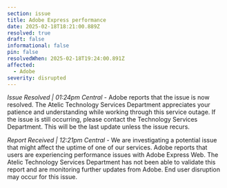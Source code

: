 ```yaml
---
section: issue
title: Adobe Express performance
date: 2025-02-18T18:21:00.889Z
resolved: true
draft: false
informational: false
pin: false
resolvedWhen: 2025-02-18T19:24:00.891Z
affected:
  - Adobe
severity: disrupted
---
```

*Issue Resolved | 01:24pm Central* - Adobe reports that the issue is now resolved. The Atelic Technology Services Department appreciates your patience and understanding while working through this service outage. If the issue is still occurring, please contact the Technology Services Department. This will be the last update unless the issue recurs.

*Report Received | 12:21pm Central* - We are investigating a potential issue that might affect the uptime of one of our services. Adobe reports that users are experiencing performance issues with Adobe Express Web. The Atelic Technology Services Department has not been able to validate this report and are monitoring further updates from Adobe. End user disruption may occur for this issue.